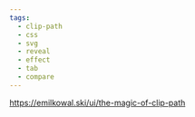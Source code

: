 ```yaml
---
tags:
  - clip-path
  - css
  - svg
  - reveal
  - effect
  - tab
  - compare
---
```

https://emilkowal.ski/ui/the-magic-of-clip-path